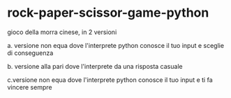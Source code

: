# rock-paper-scissor-game-python
gioco della morra cinese, in 2 versioni

a. versione non equa dove l'interprete python conosce il tuo input e sceglie di conseguenza

b. versione alla pari dove l'interprete da una risposta casuale

c.versione non equa dove l'interprete python conosce il tuo input e ti fa vincere sempre
